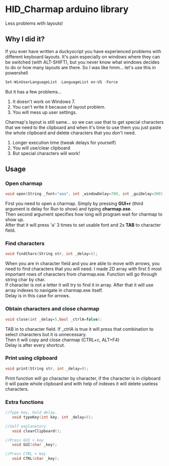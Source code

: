 # HID_Charmap arduino library
Less problems with layouts!
<!-- WIP don't judge. English is my foreign language -->
## Why I did it?
If you ever have written a duckyscript you have experienced problems with different keyboard layouts.
It's pain especially on windows where they can be switched (with ALT-SHIFT), but you never know what windows decides to do or how many layouts are there. So I was like hmm... let's use this in powershell
```powershell
Set-WinUserLanguageList -LanguageList en-US -Force
```  
But it has a few problems...
1. It doesn't work on Windows 7.
2. You can't write it because of layout problem.
3. You will mess up user settings.

Charmap's layout is still same... so we can use that to get special characters that we need to the clipboard and when it's time to use them you just paste the whole clipboard and delete characters that you don't need.
1. Longer execution time (tweak delays for yourself)
2. You will use/clear clipboard
3. But special characters will work! 
## Usage
### Open charmap
```c++
void open(String _font="aaa", int _windowDelay=700, int _guiDelay=300);
```
First you need to open a charmap. Simply by pressing **GUI+r** (third argument is delay for Run to show) and typing **charmap.exe**.  
Then second argument specifies how long will program wait for charmap to show up.  
After that it will press 'a' 3 times to set usable font and 2x **TAB** to character field.
### Find characters
```c++
void findChars(String str, int _delay=5);
```
When you are in character field and you are able to move with arrows, you need to find characters that you will need. 
I made 2D array with first 5 most important rows of characters from charmap.exe. Function will go through string char by char.  
If character is not a letter it will try to find it in array. After that it will use array indexes to navigate in charmap.exe itself.  
Delay is in this case for arrows.  
### Obtain characters and close charmap
```c++
void close(int _delay=5,bool _ctrlA=false);
```
TAB in to character field. If _ctrlA is true it will press that combination to select characters but it is unnecessary.  
Then it will copy and close charmap (CTRL+c, ALT+F4)  
Delay is after every shortcut.  
### Print using clipboard
```c++
void print(String str, int _delay=0);
```
Print function will go character by character, if the character is in clipboard it will paste whole clipboard and with help of indexes it will delete useless characters.
### Extra functions
```c++
//Type key, hold delay.
   void typeKey(int key, int _delay=5);

//Self explanatory
   void clearClipboard();

//Press GUI + key
   void GUI(char _key);

//Press CTRL + key
   void CTRL(char _key);
```
